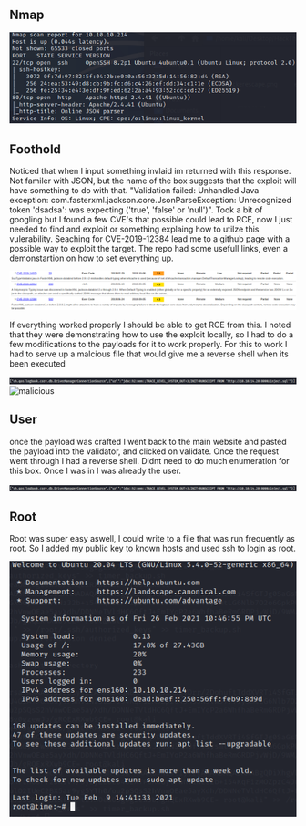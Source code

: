 ## Nmap

![Nmap](/time/images/nmap.png)

## Foothold

Noticed that when I input something invlaid im returned with this response. Not familer with JSON, but the name of the box suggests that the exploit will have 
something to do with that. "Validation failed: Unhandled Java exception: com.fasterxml.jackson.core.JsonParseException: Unrecognized token 'dsadsa': was expecting ('true', 'false' or 'null')". Took a bit of googling but I found a few CVE's that possible could lead to RCE, now I just needed to find and exploit or something explaing how to utilze this vulerability. Seaching for CVE-2019-12384 lead me to a github page with a possible way to exploit the target. The repo had some usefull links, even a demonstartion on how to set everything up.

![CVE](/time/images/CVE.png)

If everything worked properly I should be able to get RCE from this. I noted that they were demonstrating how to use the exploit locally, so I had to do a few modifications to the payloads for it to work properly. For this to work I had to serve up a malcious file that would give me a reverse shell when its been executed  

![Payload](/time/images/payload.png)
![malicious](/time/images/malcious/png)

## User

once the payload was crafted I went back to the main website and pasted the payload into the validator, and clicked on validate. Once the request went through I had a reverse shell. Didnt need to do much enumeration for this box. Once I was in I was already the user. 

![User](/time/images/payload.png)

## Root

Root was super easy aswell, I could write to a file that was run frequently as root. So I added my public key to known hosts and used ssh to login as root. 

![Root](/time/images/root.png)

